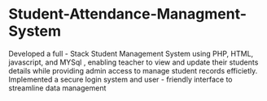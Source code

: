 # Student-Attendance-Managment-System
Developed a full - Stack Student Management 
System using PHP, HTML, javascript, and MYSql , 
enabling teacher to view and update their students 
details while providing admin access to manage 
student records efficietly. Implemented a secure 
login system and user - friendly interface to 
streamline data management
